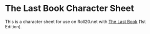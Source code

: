 # The Last Book Character Sheet

This is a character sheet for use on Roll20.net with [The Last Book](http://thelastbook.us) (1st Edition).
